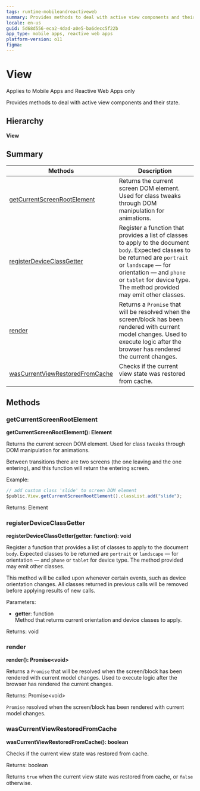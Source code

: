 ```yaml
---
tags: runtime-mobileandreactiveweb
summary: Provides methods to deal with active view components and their state.
locale: en-us
guid: 5d68d556-eca2-4dad-a0e5-ba6decc5f22b
app_type: mobile apps, reactive web apps
platform-version: o11
figma:
---
```


# View

<div class="info" markdown="1">

Applies to Mobile Apps and Reactive Web Apps only

</div>

Provides methods to deal with active view components and their state.

## Hierarchy

**View**

## Summary

|Methods|Description|
|---|---|
|[getCurrentScreenRootElement](view.md#getcurrentscreenrootelement)|Returns the current screen DOM element. Used for class tweaks through DOM manipulation for animations.|
|[registerDeviceClassGetter](view.md#registerdeviceclassgetter)|Register a function that provides a list of classes to apply to the document `body`. Expected classes to be returned are `portrait` or `landscape` — for orientation — and `phone` or `tablet` for device type. The method provided may emit other classes.|
|[render](view.md#render)|Returns a `Promise` that will be resolved when the screen/block has been rendered with current model changes. Used to execute logic after the browser has rendered the current changes.|
|[wasCurrentViewRestoredFromCache](view.md#wascurrentviewrestoredfromcache)|Checks if the current view state was restored from cache.|

## Methods

### getCurrentScreenRootElement

**getCurrentScreenRootElement(): Element**

Returns the current screen DOM element. Used for class tweaks through DOM manipulation for animations.

Between transitions there are two screens (the one leaving and the one entering), and this function will return the entering screen.

Example:

```javascript
// add custom class 'slide' to screen DOM element
$public.View.getCurrentScreenRootElement().classList.add("slide");
```

Returns: Element

### registerDeviceClassGetter

**registerDeviceClassGetter(getter: function): void**

Register a function that provides a list of classes to apply to the document `body`. Expected classes to be returned are `portrait` or `landscape` — for orientation — and `phone` or `tablet` for device type. The method provided may emit other classes.

This method will be called upon whenever certain events, such as device orientation changes. All classes returned in previous calls will be removed before applying results of new calls.

Parameters:

* **getter**: function<br/> Method that returns current orientation and device classes to apply.

Returns: void

### render

**render(): Promise&lt;void&gt;**

Returns a `Promise` that will be resolved when the screen/block has been rendered with current model changes. Used to execute logic after the browser has rendered the current changes.

Returns: Promise&lt;void&gt;

`Promise` resolved when the screen/block has been rendered with current model changes.

### wasCurrentViewRestoredFromCache

**wasCurrentViewRestoredFromCache(): boolean**

Checks if the current view state was restored from cache.

Returns: boolean

Returns `true` when the current view state was restored from cache, or `false` otherwise.

